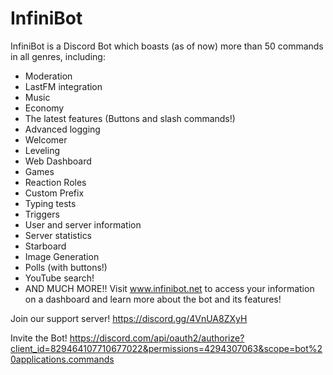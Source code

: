# InfiniBot
InfiniBot is a Discord Bot which boasts (as of now) more than 50 commands in all genres, including:
* Moderation
* LastFM integration
* Music
* Economy
* The latest features (Buttons and slash commands!)
* Advanced logging
* Welcomer
* Leveling
* Web Dashboard
* Games
* Reaction Roles
* Custom Prefix
* Typing tests
* Triggers
* User and server information
* Server statistics
* Starboard
* Image Generation
* Polls (with buttons!)
* YouTube search!
* AND MUCH MORE!!
Visit www.infinibot.net to access your information on a dashboard and learn more about the bot and its features!

Join our support server!
https://discord.gg/4VnUA8ZXyH

Invite the Bot!
https://discord.com/api/oauth2/authorize?client_id=829464107710677022&permissions=4294307063&scope=bot%20applications.commands

